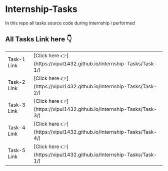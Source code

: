 # Internship-Tasks
In this repo all tasks source code during internship i performed

<h2>
  All Tasks Link here 👇
</h2>

<table>
  <tr>
    <td> Task-1 Link</td>
    <td> 
    [Click here 👉](https://vipul1432.github.io/Internship-Tasks/Task-1/) 
    </td>
  </tr>
  <tr>
    <td> Task-2 Link</td>
    <td> 
    [Click here 👉](https://vipul1432.github.io/Internship-Tasks/Task-2/) 
    </td>
  </tr>
  <tr>
    <td> Task-3 Link</td>
    <td> 
    [Click here 👉](https://vipul1432.github.io/Internship-Tasks/Task-3/) 
    </td>
  </tr>
  <tr>
    <td> Task-4 Link</td>
    <td> 
    [Click here 👉](https://vipul1432.github.io/Internship-Tasks/Task-4/) 
    </td>
  </tr>
  <tr>
    <td> Task-5 Link</td>
    <td> 
    [Click here 👉](https://vipul1432.github.io/Internship-Tasks/Task-1/) 
    </td>
  </tr>
</table>
